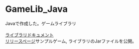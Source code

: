 # GameLib_Java
Javaで作成した。ゲームライブラリ<br>
<br>
<a href="https://2T-T2.github.io/GameLib_Java/">ライブラリドキュメント<a><br>
<a href="https://github.com/2T-T2/GameLib_Java/releases/tag/v.0.0.2">リリースページ</a>サンプルゲーム, ライブラリのJarファイルを公開。<br>
